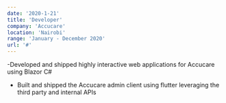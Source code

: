 ```yaml
---
date: '2020-1-21'
title: 'Developer'
company: 'Accucare'
location: 'Nairobi'
range: 'January - December 2020'
url: '#'
---
```


-Developed and shipped highly interactive web applications for Accucare using Blazor C#

- Built and shipped the Accucare admin client using flutter leveraging the third party and internal APIs
